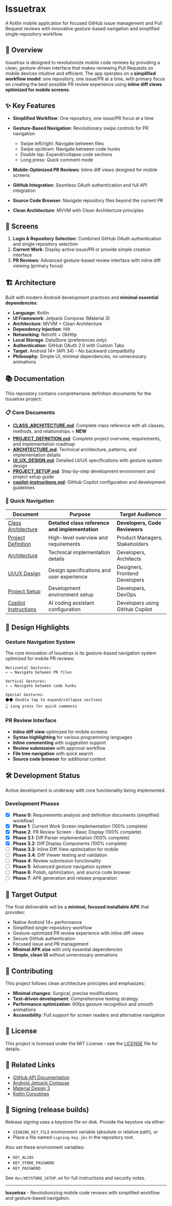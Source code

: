 # Issuetrax

A Kotlin mobile application for focused GitHub issue management and Pull Request reviews with innovative gesture-based navigation and simplified single-repository workflow.

## 🚀 Overview

Issuetrax is designed to revolutionize mobile code reviews by providing a clean, gesture-driven interface that makes reviewing Pull Requests on mobile devices intuitive and efficient. The app operates on a **simplified workflow model**: one repository, one issue/PR at a time, with primary focus on creating the best possible PR review experience using **inline diff views optimized for mobile screens**.

## ✨ Key Features

- **Simplified Workflow**: One repository, one issue/PR focus at a time
- **Gesture-Based Navigation**: Revolutionary swipe controls for PR navigation
  - Swipe left/right: Navigate between files
  - Swipe up/down: Navigate between code hunks
  - Double tap: Expand/collapse code sections
  - Long press: Quick comment mode

- **Mobile-Optimized PR Reviews**: Inline diff views designed for mobile screens
- **GitHub Integration**: Seamless OAuth authentication and full API integration
- **Source Code Browser**: Navigate repository files beyond the current PR
- **Clean Architecture**: MVVM with Clean Architecture principles

## 📱 Screens

1. **Login & Repository Selection**: Combined GitHub OAuth authentication and single repository selection
2. **Current Work**: Display active issue/PR or provide simple creation interface
3. **PR Reviews**: Advanced gesture-based review interface with inline diff viewing (primary focus)

## 🏗️ Architecture

Built with modern Android development practices and **minimal essential dependencies**:

- **Language**: Kotlin
- **UI Framework**: Jetpack Compose (Material 3)
- **Architecture**: MVVM + Clean Architecture
- **Dependency Injection**: Hilt
- **Networking**: Retrofit + OkHttp
- **Local Storage**: DataStore (preferences only)
- **Authentication**: GitHub OAuth 2.0 with Custom Tabs
- **Target**: Android 14+ (API 34) - No backward compatibility
- **Philosophy**: Simple UI, minimal dependencies, no unnecessary animations

## 📚 Documentation

This repository contains comprehensive definition documents for the Issuetrax project:

### 📋 Core Documents

- **[CLASS_ARCHITECTURE.md](doc/CLASS_ARCHITECTURE.md)**: Complete class reference with all classes, methods, and relationships ⭐ **NEW**
- **[PROJECT_DEFINITION.md](doc/PROJECT_DEFINITION.md)**: Complete project overview, requirements, and implementation roadmap
- **[ARCHITECTURE.md](doc/ARCHITECTURE.md)**: Technical architecture, patterns, and implementation details
- **[UI_UX_DESIGN.md](doc/UI_UX_DESIGN.md)**: Detailed UI/UX specifications with gesture system design
- **[PROJECT_SETUP.md](doc/PROJECT_SETUP.md)**: Step-by-step development environment and project setup guide
- **[copilot-instructions.md](.github/copilot-instructions.md)**: GitHub Copilot configuration and development guidelines

### 🎯 Quick Navigation

| Document | Purpose | Target Audience |
|----------|---------|-----------------|
| [Class Architecture](doc/CLASS_ARCHITECTURE.md) | **Detailed class reference and implementation** | **Developers, Code Reviewers** |
| [Project Definition](doc/PROJECT_DEFINITION.md) | High-level overview and requirements | Product Managers, Stakeholders |
| [Architecture](doc/ARCHITECTURE.md) | Technical implementation details | Developers, Architects |
| [UI/UX Design](doc/UI_UX_DESIGN.md) | Design specifications and user experience | Designers, Frontend Developers |
| [Project Setup](doc/PROJECT_SETUP.md) | Development environment setup | Developers, DevOps |
| [Copilot Instructions](.github/copilot-instructions.md) | AI coding assistant configuration | Developers using GitHub Copilot |

## 🎨 Design Highlights

### Gesture Navigation System
The core innovation of Issuetrax is its gesture-based navigation system optimized for mobile PR reviews:

```
Horizontal Gestures:
← → Navigate between PR files

Vertical Gestures:
↑ ↓ Navigate between code hunks

Special Gestures:
⚫⚫ Double tap to expand/collapse sections
👆 Long press for quick comments
```

### PR Review Interface
- **Inline diff view** optimized for mobile screens
- **Syntax highlighting** for various programming languages
- **Inline commenting** with suggestion support
- **Review submission** with approval workflow
- **File tree navigation** with quick search
- **Source code browser** for additional context

## 🛠️ Development Status

Active development is underway with core functionality being implemented.

### Development Phases

- [x] **Phase 0**: Requirements analysis and definition documents (simplified workflow)
- [x] **Phase 1**: Current Work Screen implementation (100% complete)
- [x] **Phase 2**: PR Review Screen - Basic Display (100% complete)
- [x] **Phase 3.1**: Diff Parser implementation (100% complete)
- [x] **Phase 3.2**: Diff Display Components (100% complete)
- [ ] **Phase 3.3**: Inline Diff View optimization for mobile
- [ ] **Phase 3.4**: Diff Viewer testing and validation
- [ ] **Phase 4**: Review submission functionality
- [ ] **Phase 5**: Advanced gesture navigation system
- [ ] **Phase 6**: Polish, optimization, and source code browser
- [ ] **Phase 7**: APK generation and release preparation

## 🎯 Target Output

The final deliverable will be a **minimal, focused installable APK** that provides:
- Native Android 14+ performance
- Simplified single-repository workflow
- Gesture-optimized PR review experience with inline diff views
- Secure GitHub authentication
- Focused issue and PR management
- **Minimal APK size** with only essential dependencies
- **Simple, clean UI** without unnecessary animations

## 🤝 Contributing

This project follows clean architecture principles and emphasizes:
- **Minimal changes**: Surgical, precise modifications
- **Test-driven development**: Comprehensive testing strategy
- **Performance optimization**: 60fps gesture recognition and smooth animations
- **Accessibility**: Full support for screen readers and alternative navigation

## 📄 License

This project is licensed under the MIT License - see the [LICENSE](LICENSE) file for details.

## 🔗 Related Links

- [GitHub API Documentation](https://docs.github.com/en/rest)
- [Android Jetpack Compose](https://developer.android.com/jetpack/compose)
- [Material Design 3](https://m3.material.io/)
- [Kotlin Coroutines](https://kotlinlang.org/docs/coroutines-overview.html)

## 🔐 Signing (release builds)

Release signing uses a keystore file on disk. Provide the keystore via either:

- `SIGNING_KEY_FILE` environment variable (absolute or relative path), or
- Place a file named `signing-key.jks` in the repository root.

Also set these environment variables:

- `KEY_ALIAS`
- `KEY_STORE_PASSWORD`
- `KEY_PASSWORD`

See `doc/KEYSTORE_SETUP.md` for full instructions and security notes.

---

**Issuetrax** - Revolutionizing mobile code reviews with simplified workflow and gesture-based navigation. 
